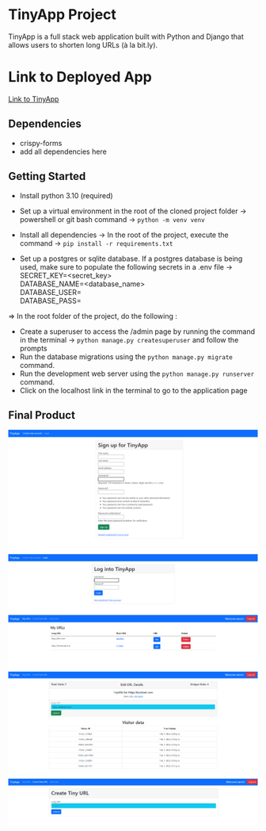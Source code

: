 # TinyApp Project

TinyApp is a full stack web application built with Python and Django that allows users to shorten long URLs (à la bit.ly).

# Link to Deployed App

[Link to TinyApp](http://tan629.pythonanywhere.com/)

## Dependencies
- crispy-forms
- add all dependencies here

## Getting Started

- Install python 3.10 (required)
- Set up a virtual environment in the root of the cloned project folder -> powershell or git bash command -> `python -m venv venv`
- Install all dependencies -> In the root of the project, execute the command -> `pip install -r requirements.txt`
  
- Set up a postgres or sqlite database.  If a postgres database is being used, make sure to populate the following secrets in a .env file ->
  SECRET_KEY=<secret_key> <br/>
  DATABASE_NAME=<database_name> <br/>
  DATABASE_USER=<username> <br/>
  DATABASE_PASS=<password> <br/>

=> In the root folder of the project, do the following : <br/>
- Create a superuser to access the /admin page by running the command in the terminal ->
  `python manage.py createsuperuser` and follow the prompts
- Run the database migrations using the `python manage.py migrate` command.
- Run the development web server using the `python manage.py runserver` command.
- Click on the localhost link in the terminal to go to the application page

  
## Final Product

!["Register page"](https://github.com/tan629/url_shortener/blob/main/docs/REGISTER.png)
!["Login page"](https://github.com/tan629/url_shortener/blob/main/docs/LOGIN_PAGE.png)
!["Home page displaying short URLs"](https://github.com/tan629/url_shortener/blob/main/docs/URLS.png)
!["Edit URL page"](https://github.com/tan629/url_shortener/blob/main/docs/VISITOR_DATA.png)
!["Create Short URL page"](https://github.com/tan629/url_shortener/blob/main/docs/CREATE_URL.png)


